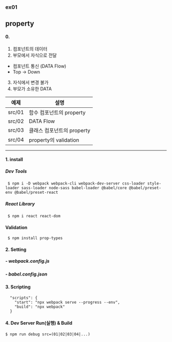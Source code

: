 ### ex01
## property

#### 0. 
1) 컴포넌트의 데이터
2) 부모에서 자식으로 전달
  - 컴포넌트 통신 (DATA Flow)
  - Top -> Down
3) 자식에서 변경 불가
4) 부모가 소유한 DATA   

|예제|설명|
| -- |-- |
|src/01 | 함수 컴포넌트의 property|
|src/02 | DATA Flow|
|src/03 | 클래스 컴포넌트의 property|
|src/04 | property의 validation|


-----------------

#### 1. install
##### Dev Tools
     $ npm i -D webpack webpack-cli webpack-dev-server css-loader style-loader sass-loader node-sass babel-loader @babel/core @babel/preset-env @babel/preset-react

##### React Library   
     $ npm i react react-dom

#### Validation
     $ npm install prop-types

#### 2. Setting
##### - webpack.config.js 
##### - babel.config.json

#### 3. Scripting
```
  "scripts": {
    "start": "npx webpack serve --progress --env",
    "build": "npx webpack"
  }
```

#### 4. Dev Server Run(실행) & Build
    $ npm run debug src=(01|02|03|04|...)
